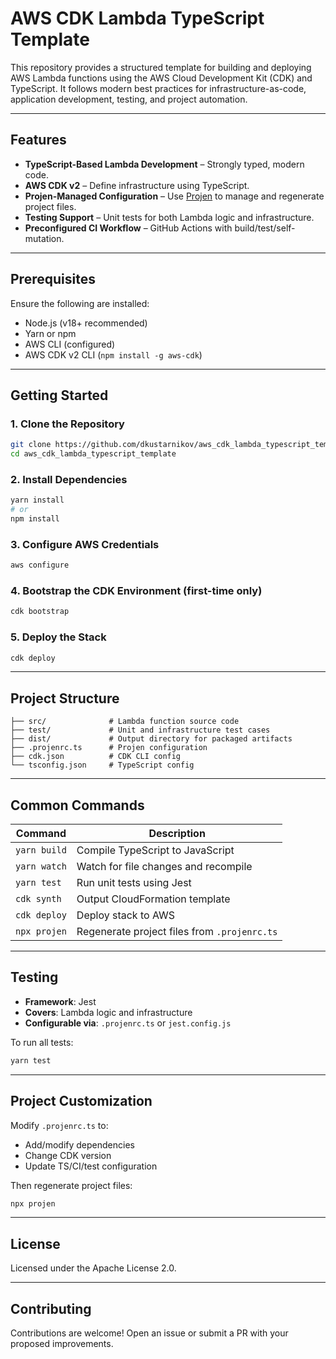 # AWS CDK Lambda TypeScript Template

This repository provides a structured template for building and deploying AWS Lambda functions using the AWS Cloud Development Kit (CDK) and TypeScript. It follows modern best practices for infrastructure-as-code, application development, testing, and project automation.

---

## Features

- **TypeScript-Based Lambda Development** – Strongly typed, modern code.
- **AWS CDK v2** – Define infrastructure using TypeScript.
- **Projen-Managed Configuration** – Use [Projen](https://github.com/projen/projen) to manage and regenerate project files.
- **Testing Support** – Unit tests for both Lambda logic and infrastructure.
- **Preconfigured CI Workflow** – GitHub Actions with build/test/self-mutation.

---

## Prerequisites

Ensure the following are installed:

- Node.js (v18+ recommended)
- Yarn or npm
- AWS CLI (configured)
- AWS CDK v2 CLI (`npm install -g aws-cdk`)

---

## Getting Started

### 1. Clone the Repository

```bash
git clone https://github.com/dkustarnikov/aws_cdk_lambda_typescript_template.git
cd aws_cdk_lambda_typescript_template
```

### 2. Install Dependencies

```bash
yarn install
# or
npm install
```

### 3. Configure AWS Credentials

```bash
aws configure
```

### 4. Bootstrap the CDK Environment (first-time only)

```bash
cdk bootstrap
```

### 5. Deploy the Stack

```bash
cdk deploy
```

---

## Project Structure

```
├── src/              # Lambda function source code
├── test/             # Unit and infrastructure test cases
├── dist/             # Output directory for packaged artifacts
├── .projenrc.ts      # Projen configuration
├── cdk.json          # CDK CLI config
└── tsconfig.json     # TypeScript config
```

---

## Common Commands

| Command        | Description                                         |
|----------------|-----------------------------------------------------|
| `yarn build`   | Compile TypeScript to JavaScript                    |
| `yarn watch`   | Watch for file changes and recompile                |
| `yarn test`    | Run unit tests using Jest                          |
| `cdk synth`    | Output CloudFormation template                      |
| `cdk deploy`   | Deploy stack to AWS                                 |
| `npx projen`   | Regenerate project files from `.projenrc.ts`       |

---

## Testing

- **Framework**: Jest
- **Covers**: Lambda logic and infrastructure
- **Configurable via**: `.projenrc.ts` or `jest.config.js`

To run all tests:

```bash
yarn test
```

---

## Project Customization

Modify `.projenrc.ts` to:

- Add/modify dependencies
- Change CDK version
- Update TS/CI/test configuration

Then regenerate project files:

```bash
npx projen
```

---

## License

Licensed under the Apache License 2.0.

---

## Contributing

Contributions are welcome! Open an issue or submit a PR with your proposed improvements.